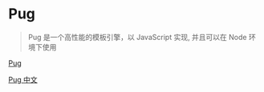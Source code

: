 ---
---

# Pug

> Pug 是一个高性能的模板引擎，以 JavaScript 实现, 并且可以在 Node 环境下使用

[Pug](https://pugjs.org/api/getting-started.html)

[Pug 中文](https://pugjs.org/zh-cn/api/getting-started.html)
